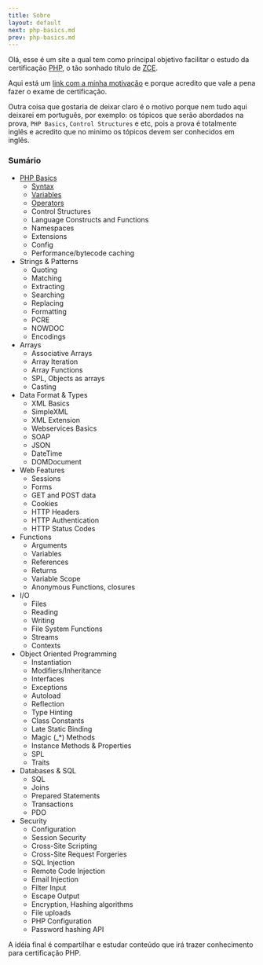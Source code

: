 ```yaml
---
title: Sobre
layout: default
next: php-basics.md
prev: php-basics.md
---
```


Olá, esse é um site a qual tem como principal objetivo facilitar o estudo da certificação [PHP](http://www.php.net/), o tão sonhado título de [ZCE](http://www.zend.com/en/services/certification/php-5-certification).

Aqui está um [link com a minha motivação](motivacao.md) e porque acredito que vale a pena fazer o exame de certificação.

Outra coisa que gostaria de deixar claro é o motivo porque nem tudo aqui deixarei em português, por exemplo: os tópicos que serão abordados na prova, `PHP Basics`, `Control Structures` e etc, pois a prova é totalmente inglês e acredito que no minimo os tópicos devem ser conhecidos em inglês.

### Sumário

* [PHP Basics](php-basics/index.md)
  * [Syntax](php-basics/syntax.md)
  * [Variables](php-basics/variables.md)
  * [Operators](php-basics/operators.md)
  * Control Structures
  * Language Constructs and Functions
  * Namespaces 
  * Extensions
  * Config
  * Performance/bytecode caching
* Strings & Patterns
  * Quoting
  * Matching
  * Extracting
  * Searching
  * Replacing
  * Formatting
  * PCRE
  * NOWDOC
  * Encodings
* Arrays
  * Associative Arrays
  * Array Iteration
  * Array Functions
  * SPL, Objects as arrays 
  * Casting
* Data Format & Types
  * XML Basics
  * SimpleXML
  * XML Extension
  * Webservices Basics
  * SOAP
  * JSON 
  * DateTime 
  * DOMDocument
* Web Features
  * Sessions
  * Forms
  * GET and POST data
  * Cookies
  * HTTP Headers
  * HTTP Authentication
  * HTTP Status Codes 
* Functions
  * Arguments
  * Variables
  * References
  * Returns
  * Variable Scope
  * Anonymous Functions, closures
* I/O
  * Files
  * Reading
  * Writing
  * File System Functions
  * Streams
  * Contexts
* Object Oriented Programming
  * Instantiation
  * Modifiers/Inheritance
  * Interfaces
  * Exceptions
  * Autoload
  * Reflection
  * Type Hinting
  * Class Constants
  * Late Static Binding
  * Magic (_*) Methods
  * Instance Methods & Properties
  * SPL
  * Traits 
* Databases & SQL
  * SQL
  * Joins
  * Prepared Statements
  * Transactions
  * PDO
* Security
  * Configuration
  * Session Security
  * Cross-Site Scripting
  * Cross-Site Request Forgeries
  * SQL Injection
  * Remote Code Injection
  * Email Injection
  * Filter Input
  * Escape Output
  * Encryption, Hashing algorithms
  * File uploads
  * PHP Configuration
  * Password hashing API

A idéia final é compartilhar e estudar conteúdo que irá trazer conhecimento para certificação PHP.